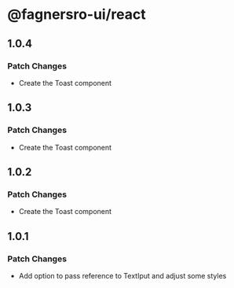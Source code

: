 # @fagnersro-ui/react

## 1.0.4

### Patch Changes

- Create the Toast component

## 1.0.3

### Patch Changes

- Create the Toast component

## 1.0.2

### Patch Changes

- Create the Toast component

## 1.0.1

### Patch Changes

- Add option to pass reference to TextIput and adjust some styles
